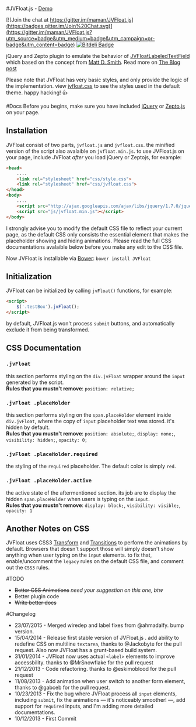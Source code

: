 #JVFloat.js - [Demo](http://bootsnipp.com/iframe/OvV)

[![Join the chat at https://gitter.im/maman/JVFloat.js](https://badges.gitter.im/Join%20Chat.svg)](https://gitter.im/maman/JVFloat.js?utm_source=badge&utm_medium=badge&utm_campaign=pr-badge&utm_content=badge)
[![Bitdeli Badge](https://d2weczhvl823v0.cloudfront.net/maman/jvfloat.js/trend.png)](https://bitdeli.com/free "Bitdeli Badge")  

jQuery and Zepto plugin to emulate the behavior of [JVFloatLabeledTextField](https://github.com/jverdi/JVFloatLabeledTextField) which based on the concept from [Matt D. Smith](http://dribbble.com/shots/1254439--GIF-Mobile-Form-Interaction?list=users).
Read more on [The Blog post](http://blog.mahardi.me/2013/10/14/jvfloatjs---the-experiment-with-form-accessbility-and-ux-in-html5/)

Please note that JVFloat has very basic styles, and only provide the logic of the implementation. view [jvfloat.css](https://github.com/maman/JVFloat.js/blob/master/jvfloat.css) to see the styles used in the default theme. happy hacking! :thumbsup:

#Docs
Before you begins, make sure you have included [jQuery](http://jquery.com) or [Zepto.js](http://zeptojs.com) on your page.

## Installation
JVFloat consist of two parts, `jvfloat.js` and `jvfloat.css`. the minified version of the script also avalaible on `jvfloat.min.js`. to use JVFloat.js on your page, include JVFloat *after* you load jQuery or Zeptojs, for example:
```html
<head>
	....
	<link rel="stylesheet" href="css/style.css">
	<link rel="stylesheet" href="css/jvfloat.css">
</head>
<body>
	....
	<script src="http://ajax.googleapis.com/ajax/libs/jquery/1.7.0/jquery.min.js"></script>
	<script src="js/jvfloat.min.js"></script>
</body>
```
I strongly advise you to modify the default CSS file to reflect your current page, as the default CSS only consists the essential element that makes the placeholder showing and hiding animations. Please read the full CSS documentations avalaible below before you make any edit to the CSS file.  

Now JVFloat is installable via [Bower](http://bower.io): `bower install JVFloat`

## Initialization
JVFloat can be initialized by calling `jvFloat()` functions, for example:
```html
<script>
	$('.testBox').jvFloat();
</script>
```
by default, JVFloat.js won't process `submit` buttons, and automatically exclude it from being transformed.
## CSS Documentation

### `.jvFloat`
this section performs styling on the `div.jvFloat` wrapper around the `input` generated by the script.  
**Rules that you mustn't remove**: `position: relative;`

### `.jvFloat .placeHolder`
this section performs styling on the `span.placeHolder` element inside `div.jvFloat`, where the copy of `input` placeholder text was stored. it's hidden by default.  
**Rules that you mustn't remove**: `position: absolute;`, `display: none;`, `visibility: hidden;`, `opacity: 0;`

### `.jvFloat .placeHolder.required`
the styling of the `required` placeholder. The default color is simply `red`.

### `.jvFloat .placeHolder.active`
the active state of the aftermentioned section. its job are to display the hidden `span.placeHolder` when users is typing on the `input`.  
**Rules that you mustn't remove**: `display: block;`, `visibility: visible;`, `opacity: 1`

## Another Notes on CSS
JVFloat uses CSS3 [Transform](https://developer.mozilla.org/en-US/docs/Web/CSS/transform) and [Transitions](https://developer.mozilla.org/en-US/docs/Web/CSS/transition) to perform the animations by default. Browsers that doesn't support those will simply doesn't show anything when user typing on the `input` elements. to fix that, enable/uncomment the `legacy` rules on the default CSS file, and comment out the `CSS3` rules.

#TODO
* ~~Better CSS Animations~~ *need your suggestion on this one, btw*
* Better plugin code
* ~~Write better docs~~

#Changelog

* 23/07/2015 - Merged wiredep and label fixes from @ahmadalfy. bump version.
* 15/04/2014 - Release first stable version of JVFloat.js . add ability to redefine CSS on multiline `textarea`, thanks to @Jackobyte for the pull request. Also now JVFloat has a grunt-based build system.
* 31/01/2014 - JVFloat now uses actual `<label>` elements to improve accessbility. thanks to @MrSnowflake for the pull request
* 21/12/2013 - Code refactoring. thanks to @eskimoblood for the pull request
* 11/08/2013 - Add animation when user switch to another form element, thanks to @gabceb for the pull request.
* 10/23/2013 - Fix the bug where JVFloat process all `input` elements, including `submit`, fix the animations &mdash; it's noticeably smoother! &mdash;, add support for `required` inputs, and I'm adding more detailed documentations.
* 10/12/2013 - First Commit
